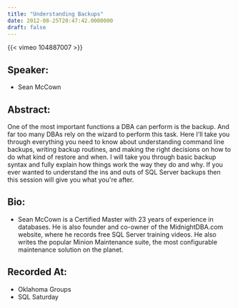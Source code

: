 ```yaml
---
title: "Understanding Backups"
date: 2012-08-25T20:47:42.0000000
draft: false
---
```


{{< vimeo 104887007 >}}

## Speaker:

 - Sean McCown

## Abstract:

<p>One of the most important functions a DBA can perform is the backup. And far too many DBAs rely on the wizard to perform this task. Here I'll take you through everything you need to know about understanding command line backups, writing backup routines, and making the right decisions on how to do what kind of restore and when. I will take you through basic backup syntax and fully explain how things work the way they do and why. If you ever wanted to understand the ins and outs of SQL Server backups then this session will give you what you're after.</p>

## Bio:

 - <p>Sean McCown is a Certified Master with 23 years of experience in databases. He is also founder and co-owner of the MidnightDBA.com website, where he records free SQL Server training videos. He also writes the popular Minion Maintenance suite, the most configurable maintenance solution on the planet.</p>

## Recorded At:

 - Oklahoma Groups
 - SQL Saturday

